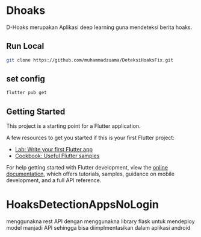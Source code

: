 # Dhoaks

D-Hoaks merupakan Aplikasi deep learning guna mendeteksi berita hoaks.

## Run Local

```bash
git clone https://github.com/muhammadzuama/DeteksiHoaksFix.git
```

## set config

```bash
flutter pub get
```

## Getting Started

This project is a starting point for a Flutter application.

A few resources to get you started if this is your first Flutter project:

- [Lab: Write your first Flutter app](https://docs.flutter.dev/get-started/codelab)
- [Cookbook: Useful Flutter samples](https://docs.flutter.dev/cookbook)

For help getting started with Flutter development, view the
[online documentation](https://docs.flutter.dev/), which offers tutorials,
samples, guidance on mobile development, and a full API reference.
# HoaksDetectionAppsNoLogin
menggunakna rest API dengan menggunakna library flask untuk mendeploy model manjadi API
sehingga bisa diimplmentasikan dalam aplikasi android
